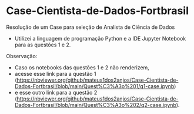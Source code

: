 # Case-Cientista-de-Dados-Fortbrasil
Resolução de um Case para seleção de Analista de Ciência de Dados
- Utilizei a linguagem de programação Python e a IDE Jupyter Notebook para as questões 1 e 2.

Observação:
- Caso os notebooks das questões 1 e 2 não renderizem, 
- acesse esse link para a questão 1 (https://nbviewer.org/github/mateus1dos2anjos/Case-Cientista-de-Dados-Fortbrasil/blob/main/Quest%C3%A3o%201/q1-case.ipynb) 
- e esse outro link para a questão 2 (https://nbviewer.org/github/mateus1dos2anjos/Case-Cientista-de-Dados-Fortbrasil/blob/main/Quest%C3%A3o%202/q2-case.ipynb).
